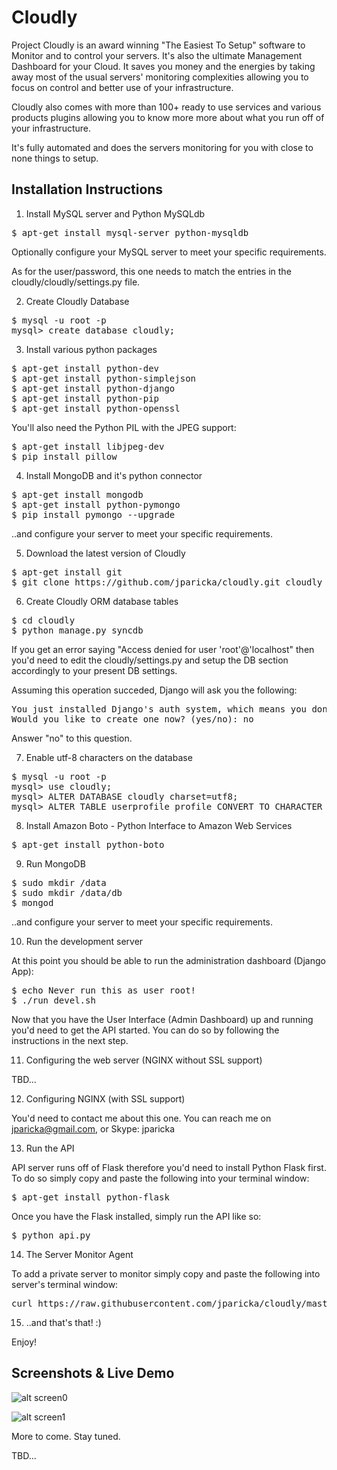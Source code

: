 Cloudly
=======

Project Cloudly is an award winning "The Easiest To Setup" software to Monitor and to control your servers.  It's also the ultimate Management Dashboard for your Cloud.
It saves you money and the energies by taking away most of the usual servers' monitoring complexities allowing you to focus on control and better use of your infrastructure. 

Cloudly also comes with more than 100+ ready to use services and various products plugins allowing you to know more more about what you run off of your infrastructure. 

It's fully automated and does the servers monitoring for you with close to none things to setup.

Installation Instructions
-------------------------

1) Install MySQL server and Python MySQLdb

<pre>
$ apt-get install mysql-server python-mysqldb
</pre>

Optionally configure your MySQL server to meet your specific requirements.

As for the user/password, this one needs to match the entries in the cloudly/cloudly/settings.py file.

2) Create Cloudly Database

<pre>
$ mysql -u root -p
mysql> create database cloudly;
</pre>


3) Install various python packages

<pre>
$ apt-get install python-dev 
$ apt-get install python-simplejson 
$ apt-get install python-django
$ apt-get install python-pip
$ apt-get install python-openssl
</pre>

You'll also need the Python PIL with the JPEG support:

<pre>
$ apt-get install libjpeg-dev
$ pip install pillow
</pre>

4) Install MongoDB and it's python connector

<pre>
$ apt-get install mongodb
$ apt-get install python-pymongo
$ pip install pymongo --upgrade
</pre>

..and configure your server to meet your specific requirements.

5) Download the latest version of Cloudly

<pre>
$ apt-get install git
$ git clone https://github.com/jparicka/cloudly.git cloudly
</pre>

6) Create Cloudly ORM database tables

<pre>
$ cd cloudly
$ python manage.py syncdb
</pre>

If you get an error saying "Access denied for user 'root'@'localhost" then you'd need to edit the cloudly/settings.py and setup the DB section accordingly to your present DB settings.

Assuming this operation succeded, Django will ask you the following:

<pre>
You just installed Django's auth system, which means you don't have any superusers defined.
Would you like to create one now? (yes/no): no
</pre>

Answer "no" to this question.


7) Enable utf-8 characters on the database

<pre>
$ mysql -u root -p
mysql> use cloudly;
mysql> ALTER DATABASE cloudly charset=utf8;
mysql> ALTER TABLE userprofile_profile CONVERT TO CHARACTER SET utf8 COLLATE utf8_general_ci;
</pre>

8) Install Amazon Boto - Python Interface to Amazon Web Services

<pre>
$ apt-get install python-boto
</pre>

9) Run MongoDB

<pre>
$ sudo mkdir /data
$ sudo mkdir /data/db
$ mongod
</pre>

..and configure your server to meet your specific requirements.

10) Run the development server

At this point you should be able to run the administration dashboard (Django App):

<pre>
$ echo Never run this as user root!
$ ./run_devel.sh
</pre>

Now that you have the User Interface (Admin Dashboard) up and running you'd need to get the API started.  You can do so by following the instructions in the next step.

11) Configuring the web server (NGINX without SSL support)

TBD...

12) Configuring NGINX (with SSL support)

You'd need to contact me about this one. You can reach me on jparicka@gmail.com, or Skype: jparicka

13) Run the API

API server runs off of Flask therefore you'd need to install Python Flask first.  To do so simply copy and paste the following into your terminal window:

<pre>
$ apt-get install python-flask
</pre>

Once you have the Flask installed, simply run the API like so:

<pre>
$ python api.py
</pre>


14) The Server Monitor Agent

To add a private server to monitor simply copy and paste the following into server's terminal window:

<pre>
curl https://raw.githubusercontent.com/jparicka/cloudly/master/agent.py > ~$USER/agent.py; sudo sh -c "while true; do python ~$USER/agent.py; sleep 3; done"
</pre>

15) ..and that's that!  :)

Enjoy!


Screenshots & Live Demo
-----------------------

![alt screen0](https://raw.githubusercontent.com/jparicka/cloudly/master/static/screenshots/screenshot0.png)

![alt screen1](https://raw.githubusercontent.com/jparicka/cloudly/master/static/screenshots/screenshot1.png)



More to come.  Stay tuned.

TBD...


